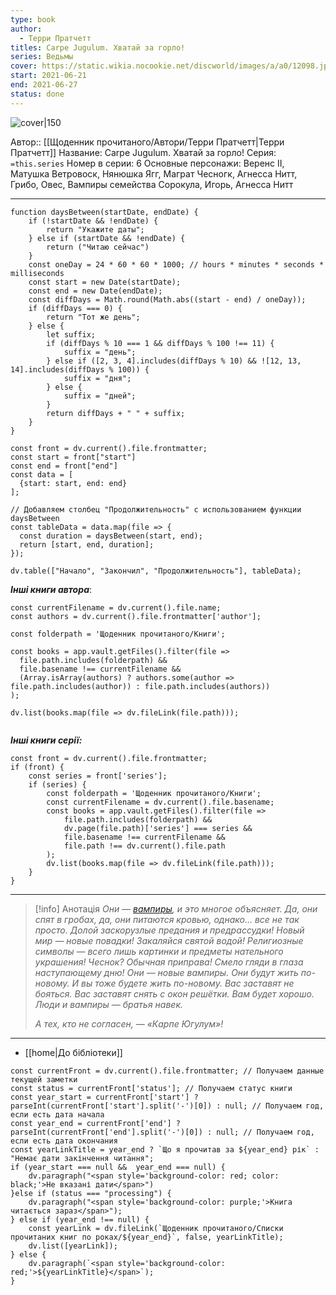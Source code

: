 ```yaml
---
type: book
author:
  - Терри Пратчетт
titles: Carpe Jugulum. Хватай за горло!
series: Ведьмы
cover: https://static.wikia.nocookie.net/discworld/images/a/a0/12098.jpg/revision/latest?cb=20210507151825&path-prefix=ru
start: 2021-06-21
end: 2021-06-27
status: done
---
```

![cover|150](Терри%20Пратчетт%20-%20Carpe%20Jugulum%20Хватай%20за%20горло!.jpg)

Автор:: [[Щоденник прочитаного/Автори/Терри Пратчетт|Терри Пратчетт]]
Название: Carpe Jugulum. Хватай за горло!
Серия:  `=this.series`
Номер в серии:  6
Основные персонажи: Веренс II, Матушка Ветровоск, Нянюшка Ягг, Маграт Чесногк, Агнесса Нитт, Грибо, Овес, Вампиры семейства Сорокула, Игорь, Агнесса Нитт

---
```dataviewjs
function daysBetween(startDate, endDate) {
	if (!startDate && !endDate) { 
		return "Укажите даты"; 
	} else if (startDate && !endDate) {
		return ("Читаю сейчас")
	}
	const oneDay = 24 * 60 * 60 * 1000; // hours * minutes * seconds * milliseconds
	const start = new Date(startDate);
	const end = new Date(endDate);
	const diffDays = Math.round(Math.abs((start - end) / oneDay));
	if (diffDays === 0) {
		return "Тот же день";   
	} else {
		let suffix;     
	    if (diffDays % 10 === 1 && diffDays % 100 !== 11) {
		    suffix = "день";     
	    } else if ([2, 3, 4].includes(diffDays % 10) && ![12, 13, 14].includes(diffDays % 100)) {
			suffix = "дня";     
		} else {       
			suffix = "дней";     
		}          
		return diffDays + " " + suffix;   
	} 
}  

const front = dv.current().file.frontmatter;
const start = front["start"]
const end = front["end"]
const data = [
  {start: start, end: end}
];

// Добавляем столбец "Продолжительность" с использованием функции daysBetween
const tableData = data.map(file => {
  const duration = daysBetween(start, end);
  return [start, end, duration];
});

dv.table(["Начало", "Закончил", "Продолжительность"], tableData);
```
***Інші книги автора***:
```dataviewjs
const currentFilename = dv.current().file.name;
const authors = dv.current().file.frontmatter['author'];

const folderpath = 'Щоденник прочитаного/Книги';

const books = app.vault.getFiles().filter(file =>
  file.path.includes(folderpath) &&
  file.basename !== currentFilename &&
  (Array.isArray(authors) ? authors.some(author => file.path.includes(author)) : file.path.includes(authors))
);

dv.list(books.map(file => dv.fileLink(file.path)));


```
***Інші книги серії:***
```dataviewjs
const front = dv.current().file.frontmatter;
if (front) {
	const series = front['series'];
	if (series) {
		const folderpath = 'Щоденник прочитаного/Книги';
		const currentFilename = dv.current().file.basename;
		const books = app.vault.getFiles().filter(file =>  
			file.path.includes(folderpath) && 
			dv.page(file.path)['series'] === series && 
			file.basename !== currentFilename &&
			file.path !== dv.current().file.path 
		);
		dv.list(books.map(file => dv.fileLink(file.path)));
	}
}

```

---
>[!info] Анотація
>_Они — [вампиры](https://discworld.fandom.com/ru/wiki/%D0%92%D0%B0%D0%BC%D0%BF%D0%B8%D1%80%D1%8B "Вампиры"), и это многое объясняет. Да, они спят в гробах, да, они питаются кровью, однако… все не так просто. Долой заскорузлые предания и предрассудки! Новый мир — новые повадки! Закаляйся святой водой! Религиозные символы — всего лишь картинки и предметы нательного украшения! Чеснок? Обычная приправа! Смело гляди в глаза наступающему дню! Они — новые вампиры. Они будут жить по-новому. И вы тоже будете жить по-новому. Вас заставят не бояться. Вас заставят снять с окон решётки. Вам будет хорошо. Люди и вампиры — братья навек._
>
> _А тех, кто не согласен, — «Карпе Югулум»!_

___
- [[home|До бібліотеки]]

```dataviewjs
const currentFront = dv.current().file.frontmatter; // Получаем данные текущей заметки 
const status = currentFront['status']; // Получаем статус книги 
const year_start = currentFront['start'] ? parseInt(currentFront['start'].split('-')[0]) : null; // Получаем год, если есть дата начала 
const year_end = currentFront['end'] ? parseInt(currentFront['end'].split('-')[0]) : null; // Получаем год, если есть дата окончания 
const yearLinkTitle = year_end ? `Що я прочитав за ${year_end} рік` : "Немає дати закінчення читання"; 
if (year_start === null &&  year_end === null) {
	dv.paragraph("<span style='background-color: red; color: black;'>Не вказані дати</span>")
}else if (status === "processing") { 
	dv.paragraph("<span style='background-color: purple;'>Книга читається зараз</span>");
} else if (year_end !== null) { 
	const yearLink = dv.fileLink(`Щоденник прочитаного/Списки прочитаних книг по роках/${year_end}`, false, yearLinkTitle); 
	dv.list([yearLink]); 
} else { 
	dv.paragraph(`<span style='background-color: red;'>${yearLinkTitle}</span>`);
}
```